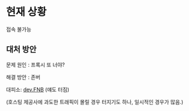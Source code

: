 # 현재 상황
접속 불가능

## 대처 방안
문제 원인 : 프록시 또 너야?

해결 방안 : 존버

대피소: [dev.FNB](http://dev.fnbase.xyz) (얘도 터짐)

(호스팅 제공사에 과도한 트래픽이 몰릴 경우 터지기도 하나, 일시적인 경우가 많음.)
